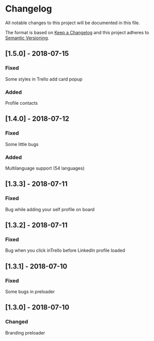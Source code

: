 # Changelog
All notable changes to this project will be documented in this file.

The format is based on [Keep a Changelog](http://keepachangelog.com/en/1.0.0/)
and this project adheres to [Semantic Versioning](http://semver.org/spec/v2.0.0.html).

## [1.5.0] - 2018-07-15
### Fixed
Some styles in Trello add card popup

### Added
Profile contacts

## [1.4.0] - 2018-07-12
### Fixed
Some little bugs

### Added
Multilanguage support (54 languages)

## [1.3.3] - 2018-07-11
### Fixed
Bug while adding your self profile on board

## [1.3.2] - 2018-07-11
### Fixed
Bug when you click inTrello before LinkedIn profile loaded

## [1.3.1] - 2018-07-10
### Fixed
Some bugs in preloader

## [1.3.0] - 2018-07-10
### Changed
Branding preloader